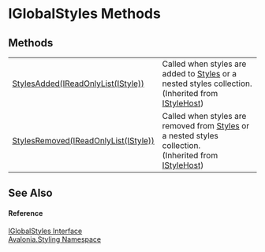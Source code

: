 # IGlobalStyles Methods




## Methods
<table>
<tr>
<td><a href="M_Avalonia_Styling_IStyleHost_StylesAdded">StylesAdded(IReadOnlyList(IStyle))</a></td>
<td>Called when styles are added to <a href="P_Avalonia_Styling_IStyleHost_Styles">Styles</a> or a nested styles collection.<br />(Inherited from <a href="T_Avalonia_Styling_IStyleHost">IStyleHost</a>)</td>
</tr>
<tr>
<td><a href="M_Avalonia_Styling_IStyleHost_StylesRemoved">StylesRemoved(IReadOnlyList(IStyle))</a></td>
<td>Called when styles are removed from <a href="P_Avalonia_Styling_IStyleHost_Styles">Styles</a> or a nested styles collection.<br />(Inherited from <a href="T_Avalonia_Styling_IStyleHost">IStyleHost</a>)</td>
</tr>
</table>

## See Also


#### Reference
<a href="T_Avalonia_Styling_IGlobalStyles">IGlobalStyles Interface</a>  
<a href="N_Avalonia_Styling">Avalonia.Styling Namespace</a>  

